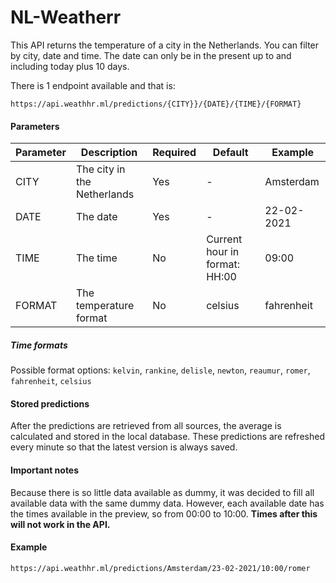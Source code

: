 # NL-Weatherr
This API returns the temperature of a city in the Netherlands. You can filter by city, date and time. The date can only be in the present up to and including today plus 10 days.

There is 1 endpoint available and that is:
```
https://api.weathhr.ml/predictions/{CITY}}/{DATE}/{TIME}/{FORMAT}
```

#### Parameters

| Parameter | Description                 | Required | Default                       | Example    |
|-----------|-----------------------------|----------|-------------------------------|------------|
| CITY      | The city in the Netherlands | Yes      | -                             | Amsterdam  |
| DATE      | The date                    | Yes      | -                             | 22-02-2021 |
| TIME      | The time                    | No       | Current hour in format: HH:00 | 09:00      |
| FORMAT    | The temperature format      | No       | celsius                       | fahrenheit |

##### Time formats 
Possible format options: `kelvin`, `rankine`, `delisle`, `newton`, `reaumur`, `romer`, `fahrenheit`, `celsius`

#### Stored predictions
After the predictions are retrieved from all sources, the average is calculated and stored in the local database. These predictions are refreshed every minute so that the latest version is always saved.

#### Important notes
Because there is so little data available as dummy, it was decided to fill all available data with the same dummy data. However, each available date has the times available in the preview, so from 00:00 to 10:00. **Times after this will not work in the API.**


#### Example
```
https://api.weathhr.ml/predictions/Amsterdam/23-02-2021/10:00/romer
```
